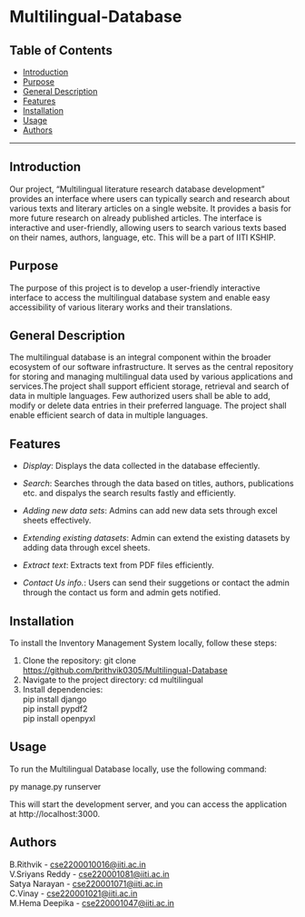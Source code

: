# Multilingual-Database


## Table of Contents

- [Introduction](#introduction)
- [Purpose](#purpose)
- [General Description](#general-description)
- [Features](#features)
- [Installation](#installation)
- [Usage](#usage)
- [Authors](#authors)

---

## Introduction

Our project, “Multilingual literature research database development” provides an interface where users can typically search and research about various texts and literary articles on a single website. It provides a basis for more future research on already published articles.
The interface is interactive and user-friendly, allowing users to search various texts based on their names, authors, language, etc. This will be a part of IITI KSHIP.
## Purpose
The purpose of this project is to develop a user-friendly interactive interface to access the multilingual database system and enable easy accessibility of various literary works and their translations.



## General Description
The multilingual database is an integral component within the broader ecosystem of our software infrastructure. It serves as the central repository for storing and managing multilingual data used by various applications and services.The project shall support efficient storage, retrieval and search of data in multiple languages.
Few authorized users shall be able to add, modify or delete data entries in their preferred language.
The project shall enable efficient search of data in multiple languages.

## Features

- *Display*: Displays the data collected in the database effeciently.
- *Search*: Searches through the data based on titles, authors, publications etc. and dispalys the search results fastly and efficiently.
- *Adding new data sets*: Admins can add new data sets through excel sheets effectively.
- *Extending existing datasets*: Admin can extend the existing datasets by adding data through excel sheets.

- *Extract text*: Extracts text from PDF files efficiently.
- *Contact Us info.*: Users can send their suggetions or contact the admin through the contact us form and admin gets notified.

## Installation

To install the Inventory Management System locally, follow these steps:

1. Clone the repository: git clone https://github.com/brithvik0305/Multilingual-Database
2. Navigate to the project directory: cd multilingual
3. Install dependencies:</br> pip install django</br>
pip install pypdf2</br>
pip install openpyxl

## Usage

To run the Multilingual Database locally, use the following command:

py manage.py runserver


This will start the development server, and you can access the application at http://localhost:3000.

## Authors

B.Rithvik - cse2200010016@iiti.ac.in</br>
V.Sriyans Reddy - cse220001081@iiti.ac.in</br>
Satya Narayan - cse220001071@iiti.ac.in</br>
C.Vinay - cse220001021@iiti.ac.in</br>
M.Hema Deepika - cse220001047@iiti.ac.in